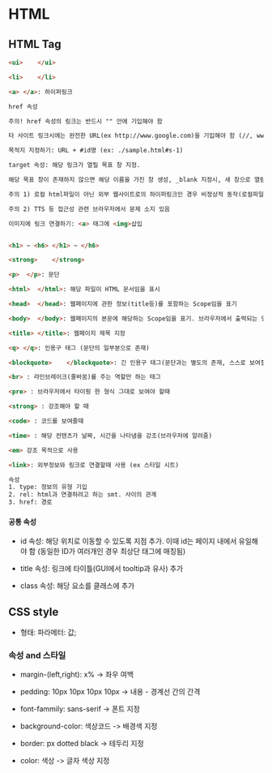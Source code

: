HTML
=====================
## HTML Tag
```html
<ui>    </ui>

<li>    </li>

<a> </a>: 하이퍼링크

href 속성

주의! href 속성의 링크는 반드시 "" 안에 기입해야 함

타 사이트 링크시에는 완전한 URL(ex http://www.google.com)을 기입해야 함 (//, www는 생략해도 되지만 프로토콜은 지정해야 함)

목적지 지정하기: URL + #id명 (ex: ./sample.html#s-1)

target 속성: 해당 링크가 열릴 목표 창 지정. 

해당 목표 창이 존재하지 않으면 해당 이름을 가진 창 생성, _blank 지정시, 새 창으로 열림

주의 1) 로컬 html파일이 아닌 외부 웹사이트로의 하이퍼링크인 경우 비정상적 동작(로컬파일이 동일한 이름을 가지는 경우, 현재 창에서 열림)

주의 2) TTS 등 접근성 관련 브라우저에서 문제 소지 있음

이미지에 링크 연결하기: <a> 태그에 <img>삽입


<h1> ~ <h6> </h1> ~ </h6>

<strong>    </strong>

<p>  </p>: 문단

<html>  </html>: 해당 파일이 HTML 문서임을 표시

<head>  </head>: 웹페이지에 관한 정보(title등)를 포함하는 Scope임을 표기

<body>  </body>: 웹페이지의 본문에 해당하는 Scope임을 표기. 브라우저에서 출력되는 영역

<title> </title>: 웹페이지 제목 지정

<q> </q>: 인용구 태그 (문단의 일부분으로 존재)

<blockquote>    </blockquote>: 긴 인용구 태그(문단과는 별도의 존재, 스스로 보여질 필요가 있는 긴 인용구)

<br> : 라인브레이크(줄바꿈)를 주는 역할만 하는 태그

<pre> : 브라우저에서 타이핑 한 형식 그대로 보여야 할때

<strong> : 강조해야 할 때

<code> : 코드를 보여줄때

<time> : 해당 컨텐츠가 날짜, 시간을 나타냄을 강조(브라우저에 알려줌)

<em> 강조 목적으로 사용

<link>: 외부정보와 링크로 연결할때 사용 (ex 스타일 시트)

속성
1. type: 정보의 유형 기입
2. rel: html과 연결하려고 하는 smt. 사이의 관계
3. href: 경로
```

#### 공통 속성
* id 속성: 해당 위치로 이동할 수 있도록 지점 추가. 이때 id는 페이지 내에서 유일해야 함 (동일한 ID가 여러개인 경우 최상단 태그에 매칭됨)

* title 속성: 링크에 타이틀(GUI에서 tooltip과 유사) 추가

* class 속성: 해당 요소를 클래스에 추가

## CSS style
* 형태: 파라메터: 값;

### 속성 and 스타일
* margin-(left,right): x% -> 좌우 여백


* pedding: 10px 10px 10px 10px -> 내용 - 경계선 간의 간격


* font-fammily: sans-serif -> 폰트 지정


* background-color: 색상코드 -> 배경색 지정


* border: px dotted black -> 테두리 지정

* color: 색상 -> 글자 색상 지정